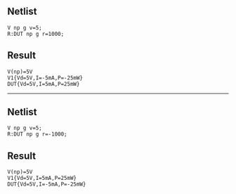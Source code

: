 ## Netlist

```text
V np g v=5;
R:DUT np g r=1000;
```

## Result

```text
V(np)=5V
V1{Vd=5V,I=-5mA,P=-25mW}
DUT{Vd=5V,I=5mA,P=25mW}
```

---

## Netlist

```text
V np g v=5;
R:DUT np g r=-1000;
```

## Result

```text
V(np)=5V
V1{Vd=5V,I=5mA,P=25mW}
DUT{Vd=5V,I=-5mA,P=-25mW}
```

